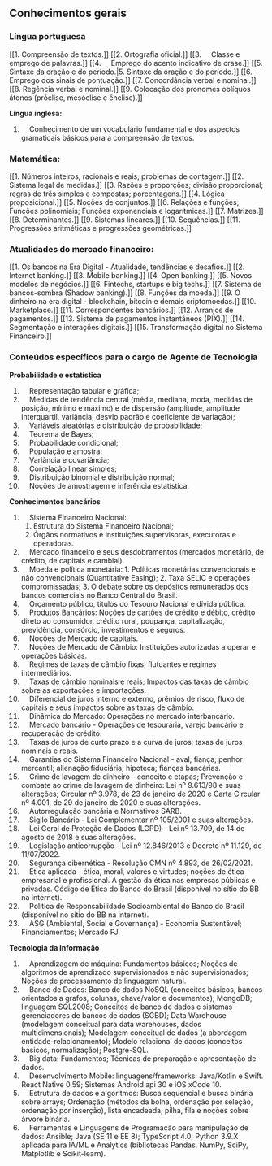 ## Conhecimentos gerais

### **Língua portuguesa**

[[1.     Compreensão de textos.]]
[[2.     Ortografia oficial.]]
[[3.     Classe e emprego de palavras.]]
[[4.     Emprego do acento indicativo de crase.]]
[[5.     Sintaxe da oração e do período.|5.     Sintaxe da oração e do período.]]
[[6.     Emprego dos sinais de pontuação.]]
[[7.     Concordância verbal e nominal.]]
[[8.     Regência verbal e nominal.]]
[[9.     Colocação dos pronomes oblíquos átonos (próclise, mesóclise e ênclise).]]

**Língua inglesa:**

1.     Conhecimento de um vocabulário fundamental e dos aspectos gramaticais básicos para a compreensão de textos.

### **Matemática:**

[[1.     Números inteiros, racionais e reais; problemas de contagem.]]
[[2.     Sistema legal de medidas.]]
[[3.     Razões e proporções; divisão proporcional; regras de três simples e compostas; porcentagens.]]
[[4.     Lógica proposicional.]]
[[5.     Noções de conjuntos.]]
[[6.     Relações e funções; Funções polinomiais; Funções exponenciais e logarítmicas.]]
[[7.     Matrizes.]]
[[8.     Determinantes.]]
[[9.     Sistemas lineares.]]
[[10.     Sequências.]]
[[11.     Progressões aritméticas e progressões geométricas.]]

### **Atualidades do mercado financeiro:**

[[1.     Os bancos na Era Digital - Atualidade, tendências e desafios.]]
[[2.     Internet banking.]]
[[3.     Mobile banking.]]
[[4.     Open banking.]]
[[5.     Novos modelos de negócios.]]
[[6.     Fintechs, startups e big techs.]]
[[7.     Sistema de bancos-sombra (Shadow banking).]]
[[8.     Funções da moeda.]]
[[9.     O dinheiro na era digital - blockchain, bitcoin e demais criptomoedas.]]
[[10.     Marketplace.]]
[[11.     Correspondentes bancários.]]
[[12.     Arranjos de pagamentos.]]
[[13.     Sistema de pagamentos instantâneos (PIX).]]
[[14.     Segmentação e interações digitais.]]
[[15.     Transformação digital no Sistema Financeiro.]]

### Conteúdos específicos para o cargo de Agente de Tecnologia

**Probabilidade e estatística**

1.     Representação tabular e gráfica;
2.     Medidas de tendência central (média, mediana, moda, medidas de posição, mínimo e máximo) e de dispersão (amplitude, amplitude interquartil, variância, desvio padrão e coeficiente de variação);
3.     Variáveis aleatórias e distribuição de probabilidade;
4.     Teorema de Bayes;
5.     Probabilidade condicional;
6.     População e amostra;
7.     Variância e covariância;
8.     Correlação linear simples;
9.     Distribuição binomial e distribuição normal;
10.     Noções de amostragem e inferência estatística.

**Conhecimentos bancários**

1.     Sistema Financeiro Nacional: 
	1. Estrutura do Sistema Financeiro Nacional; 
	2. Órgãos normativos e instituições supervisoras, executoras e operadoras.
2.     Mercado financeiro e seus desdobramentos (mercados monetário, de crédito, de capitais e cambial).
3.     Moeda e política monetária: 
	   1. Políticas monetárias convencionais e não convencionais (Quantitative Easing); 
	   2. Taxa SELIC e operações compromissadas; 
	   3. O debate sobre os depósitos remunerados dos bancos comerciais no Banco Central do Brasil.
4.     Orçamento público, títulos do Tesouro Nacional e dívida pública.
5.     Produtos Bancários: Noções de cartões de crédito e débito, crédito direto ao consumidor, crédito rural, poupança, capitalização, previdência, consórcio, investimentos e seguros.
6.     Noções de Mercado de capitais.
7.     Noções de Mercado de Câmbio: Instituições autorizadas a operar e operações básicas.
8.     Regimes de taxas de câmbio fixas, flutuantes e regimes intermediários.
9.     Taxas de câmbio nominais e reais; Impactos das taxas de câmbio sobre as exportações e importações.
10.     Diferencial de juros interno e externo, prêmios de risco, fluxo de capitais e seus impactos sobre as taxas de câmbio.
11.     Dinâmica do Mercado: Operações no mercado interbancário.
12.     Mercado bancário - Operações de tesouraria, varejo bancário e recuperação de crédito.
13.     Taxas de juros de curto prazo e a curva de juros; taxas de juros nominais e reais.
14.     Garantias do Sistema Financeiro Nacional - aval; fiança; penhor mercantil; alienação fiduciária; hipoteca; fianças bancárias.
15.     Crime de lavagem de dinheiro - conceito e etapas; Prevenção e combate ao crime de lavagem de dinheiro: Lei nº 9.613/98 e suas alterações; Circular nº 3.978, de 23 de janeiro de 2020 e Carta Circular nº 4.001, de 29 de janeiro de 2020 e suas alterações.
16.     Autorregulação bancária e Normativos SARB.
17.     Sigilo Bancário - Lei Complementar nº 105/2001 e suas alterações.
18.     Lei Geral de Proteção de Dados (LGPD) - Lei nº 13.709, de 14 de agosto de 2018 e suas alterações.
19.     Legislação anticorrupção - Lei nº 12.846/2013 e Decreto nº 11.129, de 11/07/2022.
20.     Segurança cibernética - Resolução CMN nº 4.893, de 26/02/2021.
21.     Ética aplicada - ética, moral, valores e virtudes; noções de ética empresarial e profissional. A gestão da ética nas empresas públicas e privadas. Código de Ética do Banco do Brasil (disponível no sítio do BB na internet).
22.     Política de Responsabilidade Socioambiental do Banco do Brasil (disponível no sítio do BB na internet).
23.     ASG (Ambiental, Social e Governança) - Economia Sustentável; Financiamentos; Mercado PJ.

**Tecnologia da Informação**

1.     Aprendizagem de máquina: Fundamentos básicos; Noções de algoritmos de aprendizado supervisionados e não supervisionados; Noções de processamento de linguagem natural.
2.     Banco de Dados: Banco de dados NoSQL (conceitos básicos, bancos orientados a grafos, colunas, chave/valor e documentos); MongoDB; linguagem SQL2008; Conceitos de banco de dados e sistemas gerenciadores de bancos de dados (SGBD); Data Warehouse (modelagem conceitual para data warehouses, dados multidimensionais); Modelagem conceitual de dados (a abordagem entidade-relacionamento); Modelo relacional de dados (conceitos básicos, normalização); Postgre-SQL.
3.     Big data: Fundamentos; Técnicas de preparação e apresentação de dados.
4.     Desenvolvimento Mobile: linguagens/frameworks: Java/Kotlin e Swift. React Native 0.59; Sistemas Android api 30 e iOS xCode 10.
5.     Estrutura de dados e algoritmos: Busca sequencial e busca binária sobre arrays; Ordenação (métodos da bolha, ordenação por seleção, ordenação por inserção), lista encadeada, pilha, fila e noções sobre árvore binária.
6.     Ferramentas e Linguagens de Programação para manipulação de dados: Ansible; Java (SE 11 e EE 8); TypeScript 4.0; Python 3.9.X aplicada para IA/ML e Analytics (bibliotecas Pandas, NumPy, SciPy, Matplotlib e Scikit-learn).
